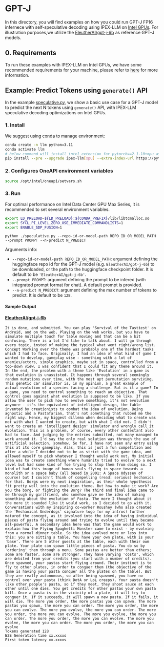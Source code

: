# GPT-J
In this directory, you will find examples on how you could run GPT-J FP16 infernece with self-speculative decoding using IPEX-LLM on [Intel GPUs](../README.md). For illustration purposes,we utilize the [EleutherAI/gpt-j-6b](https://huggingface.co/EleutherAI/gpt-j-6b) as reference GPT-J models.

## 0. Requirements
To run these examples with IPEX-LLM on Intel GPUs, we have some recommended requirements for your machine, please refer to [here](../README.md#recommended-requirements) for more information.

## Example: Predict Tokens using `generate()` API
In the example [speculative.py](./speculative.py), we show a basic use case for a GPT-J model to predict the next N tokens using `generate()` API, with IPEX-LLM speculative decoding optimizations on Intel GPUs.
### 1. Install
We suggest using conda to manage environment:
```bash
conda create -n llm python=3.11
conda activate llm
# below command will install intel_extension_for_pytorch==2.1.10+xpu as default
pip install --pre --upgrade ipex-llm[xpu] --extra-index-url https://pytorch-extension.intel.com/release-whl/stable/xpu/us/
```
### 2. Configures OneAPI environment variables
```bash
source /opt/intel/oneapi/setvars.sh
```

### 3. Run

For optimal performance on Intel Data Center GPU Max Series, it is recommended to set several environment variables.
```bash
export LD_PRELOAD=${LD_PRELOAD}:${CONDA_PREFIX}/lib/libtcmalloc.so
export SYCL_PI_LEVEL_ZERO_USE_IMMEDIATE_COMMANDLISTS=1
export ENABLE_SDP_FUSION=1
```

```
python ./speculative.py --repo-id-or-model-path REPO_ID_OR_MODEL_PATH --prompt PROMPT --n-predict N_PREDICT
```

Arguments info:
- `--repo-id-or-model-path REPO_ID_OR_MODEL_PATH`: argument defining the huggingface repo id for the GPT-J model (e.g. `EleutherAI/gpt-j-6b`) to be downloaded, or the path to the huggingface checkpoint folder. It is default to be `'EleutherAI/gpt-j-6b'`.
- `--prompt PROMPT`: argument defining the prompt to be infered (with integrated prompt format for chat). A default prompt is provided.
- `--n-predict N_PREDICT`: argument defining the max number of tokens to predict. It is default to be `128`.

#### Sample Output
#### [EleutherAI/gpt-j-6b](https://huggingface.co/EleutherAI/gpt-j-6b)
```log
It is done, and submitted. You can play 'Survival of the Tastiest' on Android, and on the web. Playing on the web works, but you have to simulate multiple touch for table moving and that can be a bit confusing. There is a lot I'd like to talk about. I will go through every topic, insted of making the typical what went right/wrong list. Concept Working over the theme was probably one of the hardest tasks which I had to face. Originally, I had an idea of what kind of game I wanted to develop, gameplay wise - something with a lot of enemies/actors, simple graphics, maybe set in space, controlled from a top-down view. I was confident that I could fit any theme around it. In the end, the problem with a theme like 'Evolution' in a game is that evolution is unassisted. It happens through several seemingly random mutations over time, with the most apt permutation surviving. This genetic car simulator is, in my opinion, a great example of actual evolution of a species facing a challenge. But is it a game? In a game, you need to control something to reach an objective. That control goes against what evolution is supposed to be like. If you allow the user to pick how to evolve something, it's not evolution anymore - it's the equivalent of intelligent design, the fable invented by creationists to combat the idea of evolution. Being agnostic and a Pastafarian, that's not something that rubbed me the right way. Hence, my biggest dillema when deciding what to create was not with what I wanted to create, but with what I did not. I didn't want to create an 'intelligent design' simulator and wrongly call it evolution. This is a problem, of course, every other contestant also had to face. And judging by the entries submitted, not many managed to work around it. I'd say the only real solution was through the use of artificial selection, somehow. So far, I have not seen any entry using this at its core gameplay. Alas, this is just a fun competition and after a while I decided not to be as strict with the game idea, and allowed myself to pick whatever I thought would work out. My initial idea was to create something where humanity tried to evolve to a next level but had some kind of foe trying to stop them from doing so. I kind of had this image of human souls flying in space towards a monolith or a space baby (all based in 2001: A Space Odyssey of course) but I couldn't think of compelling (read: serious) mechanics for that. Borgs were my next inspiration, as their whole hypothesis fit pretty well into the evolution theme. But how to make it work? Are you the borg, or fighting the Borg? The third and final idea came to me through my girlfriend, who somehow gave me the idea of making something about the evolution of Pasta. The more I thought about it the more it sounded like it would work, so I decided to go with it. Conversations with my inspiring co-worker Roushey (who also created the 'Mechanical Underdogs' signature logo for my intros) further matured the concept, as it involved into the idea of having individual pieces of pasta flying around and trying to evolve until they became all-powerful. A secondary idea here was that the game would work to explain how the Flying Spaghetti Monster came to exist - by evolving from a normal dinner table. So the idea evolved more or less into this: you are sitting a table. You have your own plate, with is your 'base'. There are 5 other guests at the table, each with their own plate. Your plate can spawn little pieces of pasta. You do so by 'ordering' them through a menu. Some pastas are better than others; some are faster, some are stronger. They have varying 'costs', which are debited from your credits (you start with a number of credits). Once spawned, your pastas start flying around. Their instinct is to fly to other plates, in order to conquer them (the objective of the game is having your pasta conquer all the plates on the table). But they are really autonomous, so after being spawned, you have no control over your pasta (think DotA or LoL creeps). Your pasta doesn't like other people's pasta, so if they meet, they shoot sauce at each other until one dies. You get credits for other pastas your own pasta kill. Once a pasta is in the vicinity of a plate, it will try to conquer it. If it succeeds, it will spawn a new pasta. If it fails, it will die. The more you order, the more pastas you can spawn. The more pastas you spawn, the more you can order. The more you order, the more you can evolve. The more you evolve, the more you can order. The more you order, the more you can evolve. The more you evolve, the more you can order. The more you order, the more you can evolve. The more you evolve, the more you can order. The more you order, the more you can evolve
Tokens generated 128
E2E Generation time xx.xxxxs
First token latency xx.xxxxs
```
